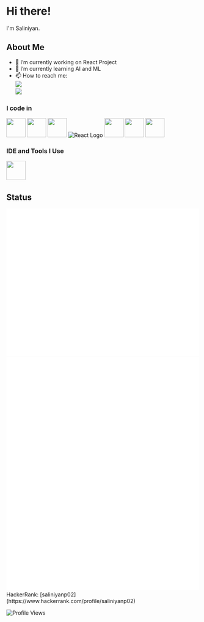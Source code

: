 # Hi there!

I'm Saliniyan.

## About Me

- 🔭 I’m currently working on React Project
- 🌱 I’m currently learning AI and ML
- 📫 How to reach me:
<br /> [<img src="https://img.shields.io/badge/LinkedIn-0077B5?style=for-the-badge&logo=linkedin&logoColor=white" />](https://www.linkedin.com/in/saliniyan-p-65231b256/)
<br />[<img src="https://img.shields.io/badge/Gmail-D14836?style=for-the-badge&logo=gmail&logoColor=white" />](mailto:saliniyanp02@gmail.com)

### I code in
<img height="50" width="50" src="https://img.icons8.com/color/48/000000/python.png" />
<img height="50" width="50" src="https://img.icons8.com/color/48/000000/c-programming.png" /> 
<img height="50" width="50" src="https://img.icons8.com/color/48/000000/java-coffee-cup-logo.png" />
<img height="50" width="50" src="https://img.icons8.com/color/48/000000/react-native.png" alt="React Logo"/>
<img height="50" width="50" src="https://img.icons8.com/color/48/000000/html-5.png" /> 
<img height="50" width="50" src="https://img.icons8.com/color/48/000000/css3.png" />
<img height="50" width="50" src="https://img.icons8.com/color/48/000000/javascript.png"/>

### IDE and Tools I Use
<img height="50" width="50" src="https://img.icons8.com/color/48/000000/visual-studio-code-2019.png"/>

## Status

<img src="/github-metrics.svg" alt="Metrics" >
<img src="/metrics.plugin.isocalendar.svg" alt="Calender" >
HackerRank: [saliniyanp02](https://www.hackerrank.com/profile/saliniyanp02)


![Profile Views](https://komarev.com/ghpvc/?username=saliniyan&style=for-the-badge&color=blueviolet&label=Visitors&labelColor=1A1A1A&logoColor=white&labelPad=10&logoPad=5&borderColor=red&borderWidth=2&shadow=5)
